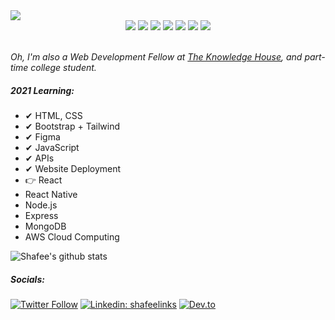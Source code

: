 <img align='center' src="https://i.imgur.com/KPIbpUh.png" width="auto">
<br>
<div align="center">
    <img src="https://img.shields.io/badge/-HTML-000000?&style=flat&logo=html5&logoColor=E44D26"/>
    <img src="https://img.shields.io/badge/-CSS-000000?&style=flat&logo=css3&logoColor=42A5F5"/>
    <img src="https://img.shields.io/badge/-JavaScript-000000?style=flat&logo=javascript&logoColor=FFCA28" />
    <img src="https://img.shields.io/badge/-React-000000?style=flat&logo=react&logoColor=03AABF" />
    <img src="https://img.shields.io/badge/-Node.js-000000?&style=flat&logo=node.js&logoColor=8AC149"/>
    <img src="https://img.shields.io/badge/-MongoDB-000000?style=flat&logo=mongodb&logoColor=4AAA3C" />
    <img src="https://img.shields.io/badge/-MySQL-000000?style=flat&logo=mysql&logoColor=E6892E" />
</div>
<br>
<p><em>Oh, I'm also a Web Development Fellow at <a href="https://www.theknowledgehouse.org/about/">The Knowledge House</a>, and part-time college student. </em></p>

##### 2021 Learning:
- ✔ HTML, CSS
- ✔ Bootstrap + Tailwind
- ✔ Figma
- ✔ JavaScript
- ✔ APIs
- ✔ Website Deployment
- 👉 React
- React Native
- Node.js
- Express
- MongoDB
- AWS Cloud Computing

![Shafee's github stats](https://github-readme-stats.vercel.app/api?username=shafeeshafee&show_icons=true&theme=synthwave)

##### Socials:
  
[![Twitter Follow](https://img.shields.io/twitter/follow/ShafSunbather?style=social)](https://twitter.com/ShafSunbather)
[![Linkedin: shafeelinks](https://img.shields.io/badge/-shafeelinks-blue?style=flat-square&logo=Linkedin&logoColor=white&link=https://www.linkedin.com/in/shafeelinks/)](https://www.linkedin.com/in/shafeelinks/)
[![Dev.to](https://img.shields.io/badge/DEV.to-Blogs-pink)](https://dev.to/shafeetkh)

